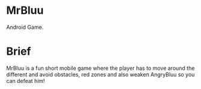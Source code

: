 # MrBluu

Android Game.

# Brief
MrBluu is a fun short mobile game where the player has to move around the different and avoid obstacles, red zones and also weaken AngryBluu so 
you can defeat him!
